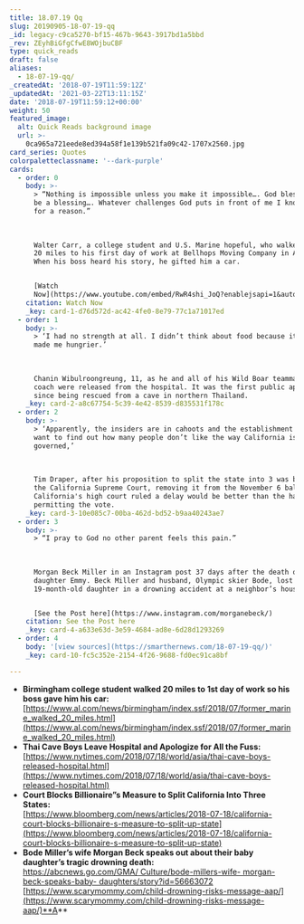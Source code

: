 ```yaml
---
title: 18.07.19 Qq
slug: 20190905-18-07-19-qq
_id: legacy-c9ca5270-bf15-467b-9643-3917bd1a5bbd
_rev: ZEyhBiGfgCfwE8WOjbuCBF
type: quick_reads
draft: false
aliases:
  - 18-07-19-qq/
_createdAt: '2018-07-19T11:59:12Z'
_updatedAt: '2021-03-22T13:11:15Z'
date: '2018-07-19T11:59:12+00:00'
weight: 50
featured_image:
  alt: Quick Reads background image
  url: >-
    0ca965a721eede8ed394a58f1e139b521fa09c42-1707x2560.jpg
card_series: Quotes
colorpaletteclassname: '--dark-purple'
cards:
  - order: 0
    body: >-
      > “Nothing is impossible unless you make it impossible…. God blessed me to
      be a blessing…. Whatever challenges God puts in front of me I know it’s
      for a reason.”  
        
        
        
      Walter Carr, a college student and U.S. Marine hopeful, who walked about
      20 miles to his first day of work at Bellhops Moving Company in Alabama.
      When his boss heard his story, he gifted him a car.


      [Watch
      Now](https://www.youtube.com/embed/RwR4shi_JoQ?enablejsapi=1&autoplay=1&rel=0)
    citation: Watch Now
    _key: card-1-d76d572d-ac42-4fe0-8e79-77c1a71017ed
  - order: 1
    body: >-
      > ‘I had no strength at all. I didn’t think about food because it only
      made me hungrier.’  
        
        
        
      Chanin Wibulroongreung, 11, as he and all of his Wild Boar teammates and
      coach were released from the hospital. It was the first public appearance
      since being rescued from a cave in northern Thailand.
    _key: card-2-a8c67754-5c39-4e42-8539-d835531f178c
  - order: 2
    body: >-
      > ‘Apparently, the insiders are in cahoots and the establishment doesn’t
      want to find out how many people don’t like the way California is being
      governed,’  
        
        
        
      Tim Draper, after his proposition to split the state into 3 was blocked by
      the California Supreme Court, removing it from the November 6 ballot.
      California's high court ruled a delay would be better than the harm of
      permitting the vote.
    _key: card-3-10e085c7-00ba-462d-bd52-b9aa40243ae7
  - order: 3
    body: >-
      > “I pray to God no other parent feels this pain.”  
        
        
        
      Morgan Beck Miller in an Instagram post 37 days after the death of her
      daughter Emmy. Beck Miller and husband, Olympic skier Bode, lost their
      19-month-old daughter in a drowning accident at a neighbor’s house.


      [See the Post here](https://www.instagram.com/morganebeck/)
    citation: See the Post here
    _key: card-4-a633e63d-3e59-4684-ad8e-6d28d1293269
  - order: 4
    body: '[view sources](https://smarthernews.com/18-07-19-qq/)'
    _key: card-10-fc5c352e-2154-4f26-9688-fd0ec91ca8bf

---
```

* **Birmingham college student walked 20 miles to 1st day of work so his boss gave him his car:**  
[https://www.al.com/news/birmingham/index.ssf/2018/07/former_marine_walked_20_miles.html](https://www.al.com/news/birmingham/index.ssf/2018/07/former_marine_walked_20_miles.html)
* **Thai Cave Boys Leave Hospital and Apologize for All the Fuss:**  
[https://www.nytimes.com/2018/07/18/world/asia/thai-cave-boys-released-hospital.html](https://www.nytimes.com/2018/07/18/world/asia/thai-cave-boys-released-hospital.html)
* **Court Blocks Billionaire”s Measure to Split California Into Three States:**  
[https://www.bloomberg.com/news/articles/2018-07-18/california-court-blocks-billionaire-s-measure-to-split-up-state](https://www.bloomberg.com/news/articles/2018-07-18/california-court-blocks-billionaire-s-measure-to-split-up-state)
* **Bode Miller’s wife Morgan Beck speaks out about their baby daughter’s tragic drowning death:**  
[https://abcnews.go.com/GMA/ Culture/bode-millers-wife- morgan-beck-speaks-baby- daughters/story?id=56663072](https://abcnews.go.com/GMA/Culture/bode-millers-wife-morgan-beck-speaks-baby-daughters/story?id=56663072)  
[https://www.scarymommy.com/child-drowning-risks-message-aap/](https://www.scarymommy.com/child-drowning-risks-message-aap/)**A**